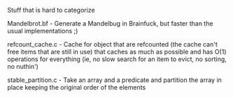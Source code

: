Stuff that is hard to categorize

Mandelbrot.bf - Generate a Mandelbug in Brainfuck, but faster than the usual implementations ;)

refcount_cache.c - Cache for object that are refcounted (the cache can't free items that are still in use) that caches as much as possible and has O(1) operations for everything (ie, no slow search for an item to evict, no sorting, no nuthin')

stable_partition.c - Take an array and a predicate and partition the array in place keeping the original order of the elements 
